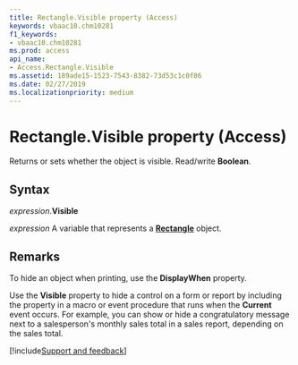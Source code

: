```yaml
---
title: Rectangle.Visible property (Access)
keywords: vbaac10.chm10281
f1_keywords:
- vbaac10.chm10281
ms.prod: access
api_name:
- Access.Rectangle.Visible
ms.assetid: 189ade15-1523-7543-8382-73d53c1c0f86
ms.date: 02/27/2019
ms.localizationpriority: medium
---
```



# Rectangle.Visible property (Access)

Returns or sets whether the object is visible. Read/write **Boolean**.


## Syntax

_expression_.**Visible**

_expression_ A variable that represents a **[Rectangle](Access.Rectangle.md)** object.


## Remarks

To hide an object when printing, use the **DisplayWhen** property.

Use the **Visible** property to hide a control on a form or report by including the property in a macro or event procedure that runs when the **Current** event occurs. For example, you can show or hide a congratulatory message next to a salesperson's monthly sales total in a sales report, depending on the sales total.




[!include[Support and feedback](~/includes/feedback-boilerplate.md)]